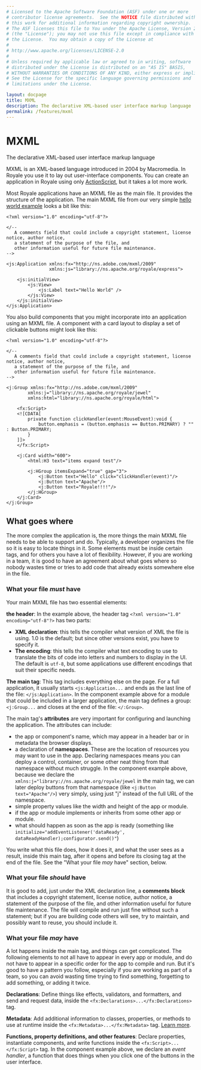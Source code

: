 ```yaml
---
# Licensed to the Apache Software Foundation (ASF) under one or more
# contributor license agreements.  See the NOTICE file distributed with
# this work for additional information regarding copyright ownership.
# The ASF licenses this file to You under the Apache License, Version 2.0
# (the "License"); you may not use this file except in compliance with
# the License.  You may obtain a copy of the License at
# 
# http://www.apache.org/licenses/LICENSE-2.0
# 
# Unless required by applicable law or agreed to in writing, software
# distributed under the License is distributed on an "AS IS" BASIS,
# WITHOUT WARRANTIES OR CONDITIONS OF ANY KIND, either express or implied.
# See the License for the specific language governing permissions and
# limitations under the License.

layout: docpage
title: MXML
description: The declarative XML-based user interface markup language
permalink: /features/mxml
---
```


# MXML

The declarative XML-based user interface markup language

MXML is an XML-based language introduced in 2004 by Macromedia. In Royale you use it to lay out user-interface components. You can create an application in Royale using only [ActionScript](features/as3), but it takes a lot more work.

Most Royale applications have an MXML file as the main file. It provides the structure of the application. The main MXML file from our very simple <a href="https://apache.github.io/royale-docs/get-started/hello-world" target="_blank">hello world example</a> looks a bit like this:

```
<?xml version="1.0" encoding="utf-8"?>

</-- 
   A comments field that could include a copyright statement, license notice, author notice, 
   a statement of the purpose of the file, and 
   other information useful for future file maintenance.
-->

<js:Application xmlns:fx="http://ns.adobe.com/mxml/2009"
                xmlns:js="library://ns.apache.org/royale/express">

    <js:initialView>
        <js:View>
            <js:Label text="Hello World" />
        </js:View>
    </js:initialView>
</js:Application>
```

You also build components that you might incorporate into an application using an MXML file. A component with a card layout to display a set of clickable buttons might look like this:

```
<?xml version="1.0" encoding="utf-8"?>

</-- 
   A comments field that could include a copyright statement, license notice, author notice, 
   a statement of the purpose of the file, and 
   other information useful for future file maintenance.
-->

<j:Group xmlns:fx="http://ns.adobe.com/mxml/2009" 
        xmlns:j="library://ns.apache.org/royale/jewel" 
        xmlns:html="library://ns.apache.org/royale/html">

    <fx:Script>
    <![CDATA[      
        private function clickHandler(event:MouseEvent):void {
            button.emphasis = (button.emphasis == Button.PRIMARY) ? "" : Button.PRIMARY;
        }
    ]]>
    </fx:Script>

    <j:Card width="600">
        <html:H3 text="items expand test"/>

        <j:HGroup itemsExpand="true" gap="3">
            <j:Button text="Hello" click="clickHandler(event)"/>
            <j:Button text="Apache"/>
            <j:Button text="Royale!!!!"/>
        </j:HGroup>
    </j:Card>
</j:Group>
```

## What goes where ##

The more complex the application is, the more things the main MXML file needs to be able to support and do. Typically, a developer organizes the file so it is easy to locate things in it. Some elements must be inside certain tags, and for others you have a lot of flexibility. However, if you are working in a team, it is good to have an agreement about what goes where so nobody wastes time or tries to add code that already exists somewhere else in the file.

### What your file _must_ have ###

Your main MXML file has two essential elements:

**the header**: In the example above, the header tag `<?xml version="1.0" encoding="utf-8"?>` has two parts:

  - **XML declaration**: this tells the compiler what version of XML the file is using. 1.0 is the default; but since other versions exist, you have to specify it.
  - **The encoding**: this tells the compiler what text encoding to use to translate the bits of code into letters and numbers to display in the UI. The default is `utf-8`, but some applications use different encodings that suit their specific needs.
  
  
**The main tag**: This tag includes everything else on the page. For a full application, it usually starts `<js:Application...` and ends as the last line of the file: `</js:Application>`. In the component example above for a module that could be included in a larger application, the main tag defines a group: `<j:Group...` and closes at the end of the file: `</:Group>`.

The main tag's **attributes** are very important for configuring and launching the application. The attributes can include:

  - the app or component's name, which may appear in a header bar or in metadata the browser displays.
  - a declaration of **namespaces**. These are the location of resources you may want to use in the app. Declaring namespaces means you can deploy a control, container, or some other neat thing from that namespace without much struggle. In the component example above, because we declare the `xmlns:j="library://ns.apache.org/royale/jewel` in the main tag, we can later deploy buttons from that namespace (like `<j:Button text="Apache"/>`) very simply, using just "j" instead of the full URL of the namespace.
  - simple property values like the width and height of the app or module.
  - if the app or module implements or inherits from some other app or module.
  - what should happen as soon as the app is ready (something like `initialize="addEventListener('dataReady', dataReadyHandler);configurator.send()"`)

You write what this file does, how it does it, and what the user sees as a result, inside this main tag, after it opens and before its closing tag at the end of the file. See the "What your file _may_ have" section, below.

### What your file _should_ have ###

It is good to add, just under the XML declaration line, a **comments block** that includes a copyright statement, license notice, author notice, a statement of the purpose of the file, and other information useful for future file maintenance. The file will compile and run just fine without such a statement; but if you are building code others will see, try to maintain, and possibly want to reuse, you should include it.

### What your file _may_ have ###

A lot happens inside the main tag, and things can get complicated. The following elements to not all have to appear in every app or module, and do not have to appear in a specific order for the app to compile and run. But it's good to have a pattern you follow, especially if you are working as part of a team, so you can avoid wasting time trying to find something, forgetting to add something, or adding it twice.

**Declarations**: Define things like effects, validators, and formatters, and send and request data, inside the `<fx:Declarations>...</fx:Declarations>` tag.

**Metadata**: Add additional information to classes, properties, or methods to use at runtime inside the `<fx:Metadata>...</fx:Metadata>` tag. <a href="https://apache.github.io/royale-docs/features/as3/metadata">Learn more</a>.

**Functions, property definitions, and other features**: Declare properties, instantiate components, and write functions inside the `<fx:Script>...</fx:Script>` tag. In the component example above, we declare an _event handler_, a function that does things when you click one of the buttons in the user interface.



